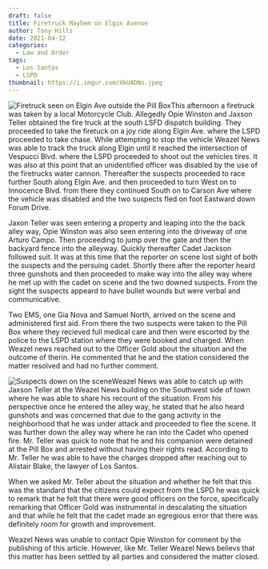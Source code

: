 ```yaml
---
draft: false
title: Firetruck Mayhem on Elgin Avenue
author: Tony Hills
date: 2021-04-12
categories:
  - Law and Order
tags:
  - Los Santos
  - LSPD
thumbnail: https://i.imgur.com/XkUADNo.jpeg
---
```


<img src="https://i.imgur.com/XkUADNo.jpeg" class="photo photo-left" alt="Firetruck seen on Elgin Ave outside the Pill Box" title="Firetruck seen on Elgin Ave outside the Pill Box" />This afternoon a firetruck was taken by a local Motorcycle Club. Allegedly Opie Winston and Jaxson Teller obtained the fire truck at the south LSFD dispatch building. They proceeded to take the firetuck on a joy ride along Elgin Ave. where the LSPD proceeded to take chase. While attempting to stop the vehicle Weazel News was able to track the truck along Elgin until it reached the intersection of Vespucci Blvd. where the LSPD proceeded to shoot out the vehicles tires. It was also at this point that an unidentified officer was disabled by the use of the firetrucks water cannon. Thereafter the suspects proceeded to race further South along Elgin Ave. and then proceeded to turn West on to Innocence Blvd. from there they continued South on to Carson Ave where the vehicle was disabled and the two suspects fled on foot Eastward down Forum Drive. 

Jaxon Teller was seen entering a property and leaping into the the back alley way, Opie Winston was also seen entering into the driveway of one Arturo Campo. Then proceeding to jump over the gate and then the backyard fence into the alleyway. Quickly thereafter Cadet Jackson followed suit. It was at this time that the reporter on scene lost sight of both the suspects and the persuing cadet. Shortly there after the reporter heard three gunshots and then proceeded to make way into the alley way where he met up with the cadet on scene and the two downed suspects. From the sight the suspects appeard to have bullet wounds but were verbal and communicative. 

Two EMS, one Gia Nova and Samuel North, arrived on the scene and administered first aid. From there the two suspects were taken to the Pill Box where they recieved full medical care and then were escorted by the police to the LSPD station where they were booked and charged. When Weazel news reached out to the Officer Gold about the situation and the outcome of therin. He commented that he and the station considered the matter resolved and had no further comment.

<img src="https://i.imgur.com/qQBEULd.jpeg" class="photo photo-left" alt="Suspects down on the scene" title="Suspects down on the scene" />Weazel News was able to catch up with Jaxson Teller at the Weazel News building on the Southwest side of town where he was able to share his recount of the situation. From his perspective once he entered the alley way, he stated that he also heard gunshots and was concerned that due to the gang activity in the neighborhood that he was under attack and proceeded to flee the scene. It was further down the alley way where he ran into the Cadet who opened fire. Mr. Teller was quick to note that he and his companion were detained at the Pill Box and arrested without having their rights read. According to Mr. Teller he was able to have the charges dropped after reaching out to Alistair Blake, the lawyer of Los Santos. 

When we asked Mr. Teller about the situation and whether he felt that this was the standard that the citizens could expect from the LSPD he was quick to remark that he felt that there were good officers on the force, specifically remarking that Officer Gold was instrumental in descalating the situation and that while he felt that the cadet made an egregious error that there was definitely room for growth and improvement.

Weazel News was unable to contact Opie Winston for comment by the publishing of this article. However, like Mr. Teller Weazel News believs that this matter has been settled by all parties and considered the matter closed.
